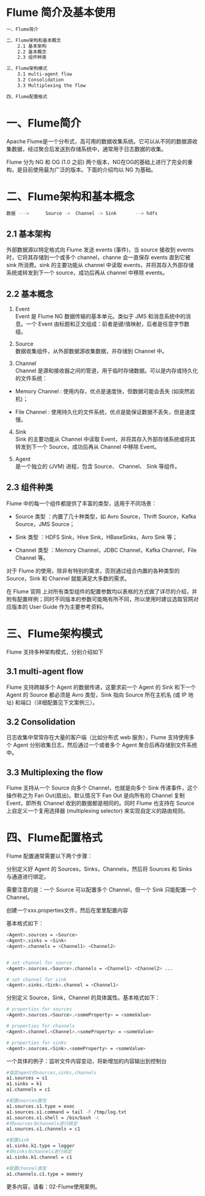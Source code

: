 

Flume 简介及基本使用
===========
```sh
一、Flume简介

二、Flume架构和基本概念
	2.1 基本架构
	2.2 基本概念
	2.3 组件种类

三、Flume架构模式
	3.1 multi-agent flow
	3.2 Consolidation
	3.3 Multiplexing the flow

四、Flume配置格式
```


一、Flume简介
===========
Apache Flume是一个分布式，高可用的数据收集系统。它可以从不同的数据源收集数据，经过聚合后发送到存储系统中，通常用于日志数据的收集。

Flume 分为 NG 和 OG (1.0 之前) 两个版本，NG在OG的基础上进行了完全的重构，是目前使用最为广泛的版本。下面的介绍均以 NG 为基础。


二、Flume架构和基本概念
===========
```sh
数据 --->      Source ->  Channel -> Sink       --> hdfs
```

2.1 基本架构
-----------
外部数据源以特定格式向 Flume 发送 events (事件)，当 source 接收到 events 时，它将其存储到一个或多个 channel，channe 会一直保存 events 直到它被 sink 所消费。sink 的主要功能从 channel 中读取 events，并将其存入外部存储系统或转发到下一个 source，成功后再从 channel 中移除 events。


2.2 基本概念
-----------
1. Event  
Event 是 Flume NG 数据传输的基本单元。类似于 JMS 和消息系统中的消息。一个 Event 由标题和正文组成：前者是键/值映射，后者是任意字节数组。


2. Source  
数据收集组件，从外部数据源收集数据，并存储到 Channel 中。


3. Channel      
Channel 是源和接收器之间的管道，用于临时存储数据。可以是内存或持久化的文件系统：

- Memory Channel : 使用内存，优点是速度快，但数据可能会丢失 (如突然宕机)；  

- File Channel : 使用持久化的文件系统，优点是能保证数据不丢失，但是速度慢。


4. Sink  
Sink 的主要功能从 Channel 中读取 Event，并将其存入外部存储系统或将其转发到下一个 Source，成功后再从 Channel 中移除 Event。


5. Agent   
是一个独立的 (JVM) 进程，包含 Source、 Channel、 Sink 等组件。



2.3 组件种类
-----------
Flume 中的每一个组件都提供了丰富的类型，适用于不同场景：

- Source 类型 ：内置了几十种类型，如 Avro Source，Thrift Source，Kafka Source，JMS Source；

- Sink 类型 ：HDFS Sink，Hive Sink，HBaseSinks，Avro Sink 等；

- Channel 类型 ：Memory Channel，JDBC Channel，Kafka Channel，File Channel 等。

对于 Flume 的使用，除非有特别的需求，否则通过组合内置的各种类型的 Source，Sink 和 Channel 就能满足大多数的需求。

在 Flume 官网 上对所有类型组件的配置参数均以表格的方式做了详尽的介绍，并附有配置样例；同时不同版本的参数可能略有所不同，所以使用时建议选取官网对应版本的 User Guide 作为主要参考资料。



三、Flume架构模式
===========
Flume 支持多种架构模式，分别介绍如下

3.1 multi-agent flow
-----------
Flume 支持跨越多个 Agent 的数据传递，这要求前一个 Agent 的 Sink 和下一个 Agent 的 Source 都必须是 Avro 类型，Sink 指向 Source 所在主机名 (或 IP 地址) 和端口（详细配置见下文案例三）。


3.2 Consolidation
-----------
日志收集中常常存在大量的客户端（比如分布式 web 服务），Flume 支持使用多个 Agent 分别收集日志，然后通过一个或者多个 Agent 聚合后再存储到文件系统中。


3.3 Multiplexing the flow
-----------
Flume 支持从一个 Source 向多个 Channel，也就是向多个 Sink 传递事件，这个操作称之为 Fan Out(扇出)。默认情况下 Fan Out 是向所有的 Channel 复制 Event，即所有 Channel 收到的数据都是相同的。同时 Flume 也支持在 Source 上自定义一个复用选择器 (multiplexing selector) 来实现自定义的路由规则。


四、Flume配置格式
===========
Flume 配置通常需要以下两个步骤：

分别定义好 Agent 的 Sources，Sinks，Channels，然后将 Sources 和 Sinks 与通道进行绑定。

需要注意的是：一个 Source 可以配置多个 Channel，但一个 Sink 只能配置一个 Channel。

创建一个xxx.properties文件，然后在里里配置内容

基本格式如下：
```sh
<Agent>.sources = <Source>
<Agent>.sinks = <Sink>
<Agent>.channels = <Channel1> <Channel2>


# set channel for source
<Agent>.sources.<Source>.channels = <Channel1> <Channel2> ...

# set channel for sink
<Agent>.sinks.<Sink>.channel = <Channel1>
```	

分别定义 Source，Sink，Channel 的具体属性。基本格式如下：
```sh
# properties for sources
<Agent>.sources.<Source>.<someProperty> = <someValue>

# properties for channels
<Agent>.channel.<Channel>.<someProperty> = <someValue>

# properties for sinks
<Agent>.sources.<Sink>.<someProperty> = <someValue>
```

一个具体的例子：监听文件内容变动，将新增加的内容输出到控制台
```sh
#指定agent的sources,sinks,channels
a1.sources = s1  
a1.sinks = k1  
a1.channels = c1  

#配置sources属性
a1.sources.s1.type = exec
a1.sources.s1.command = tail -F /tmp/log.txt
a1.sources.s1.shell = /bin/bash -c
#将sources与channels进行绑定
a1.sources.s1.channels = c1

#配置sink 
a1.sinks.k1.type = logger
#将sinks与channels进行绑定  
a1.sinks.k1.channel = c1  

#配置channel类型
a1.channels.c1.type = memory
```


更多内容，请看：02-Flume使用案例。






